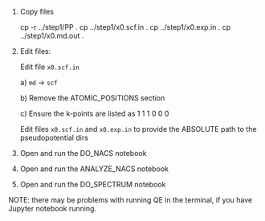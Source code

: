 
 1. Copy files

     cp -r ../step1/PP .
     cp ../step1/x0.scf.in .
     cp ../step1/x0.exp.in .
     cp ../step1/x0.md.out .

2. Edit files:

     Edit file `x0.scf.in`

   a)    `md`  -> `scf`

   b) Remove the ATOMIC_POSITIONS section
 
   c) Ensure the k-points are listed as 1 1 1 0 0 0


  
     Edit files `x0.scf.in` and `x0.exp.in` to provide the ABSOLUTE path 
     to the pseudopotential dirs


3.  Open and run the DO_NACS notebook


4.  Open and run the ANALYZE_NACS notebook


5.  Open and run the DO_SPECTRUM notebook 



NOTE: there may be problems with running QE in the terminal, if you have Jupyter notebook running.

 

